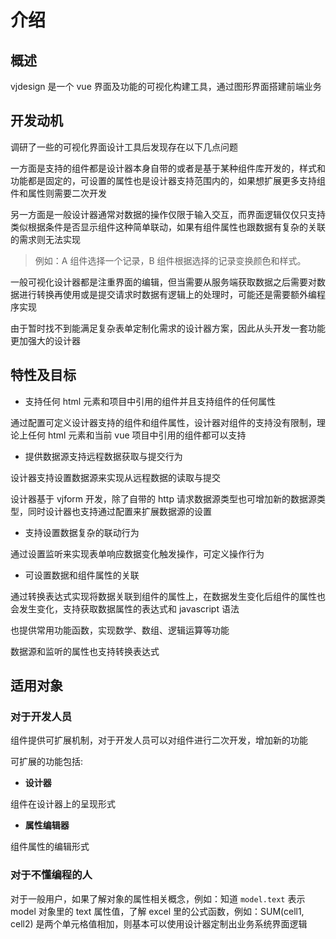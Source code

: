 # 介绍

## 概述

vjdesign 是一个 vue 界面及功能的可视化构建工具，通过图形界面搭建前端业务

## 开发动机

调研了一些的可视化界面设计工具后发现存在以下几点问题

一方面是支持的组件都是设计器本身自带的或者是基于某种组件库开发的，样式和功能都是固定的，可设置的属性也是设计器支持范围内的，如果想扩展更多支持组件和属性则需要二次开发

另一方面是一般设计器通常对数据的操作仅限于输入交互，而界面逻辑仅仅只支持类似根据条件是否显示组件这种简单联动，如果有组件属性也跟数据有复杂的关联的需求则无法实现

> 例如：A 组件选择一个记录，B 组件根据选择的记录变换颜色和样式。

一般可视化设计器都是注重界面的编辑，但当需要从服务端获取数据之后需要对数据进行转换再使用或是提交请求时数据有逻辑上的处理时，可能还是需要额外编程序实现

由于暂时找不到能满足复杂表单定制化需求的设计器方案，因此从头开发一套功能更加强大的设计器

## 特性及目标

- 支持任何 html 元素和项目中引用的组件并且支持组件的任何属性

通过配置可定义设计器支持的组件和组件属性，设计器对组件的支持没有限制，理论上任何 html 元素和当前 vue 项目中引用的组件都可以支持

- 提供数据源支持远程数据获取与提交行为

设计器支持设置数据源来实现从远程数据的读取与提交

设计器基于 vjform 开发，除了自带的 http 请求数据源类型也可增加新的数据源类型，同时设计器也支持通过配置来扩展数据源的设置

- 支持设置数据复杂的联动行为

通过设置监听来实现表单响应数据变化触发操作，可定义操作行为

- 可设置数据和组件属性的关联

通过转换表达式实现将数据关联到组件的属性上，在数据发生变化后组件的属性也会发生变化，支持获取数据属性的表达式和 javascript 语法

也提供常用功能函数，实现数学、数组、逻辑运算等功能

数据源和监听的属性也支持转换表达式

## 适用对象

### 对于开发人员

组件提供可扩展机制，对于开发人员可以对组件进行二次开发，增加新的功能

可扩展的功能包括:

- **设计器**

组件在设计器上的呈现形式

- **属性编辑器**

组件属性的编辑形式

### 对于不懂编程的人

对于一般用户，如果了解对象的属性相关概念，例如：知道 `model.text` 表示 model 对象里的 text 属性值，了解 excel 里的公式函数，例如：SUM(cell1, cell2) 是两个单元格值相加，则基本可以使用设计器定制出业务系统界面逻辑
